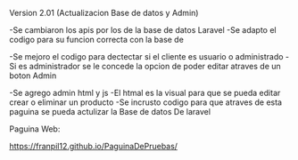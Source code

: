 Version 2.01 (Actualizacion Base de datos y Admin)

-Se cambiaron los apis por los de la base de datos Laravel
-Se adapto el codigo para su funcion correcta con la base de 

-Se mejoro el codigo para dectectar si el cliente es usuario o administrado
    -Si es administrador se le concede la opcion de poder editar atraves de un boton Admin

-Se agrego admin html y js
    -El htmal es la visual para que se pueda editar crear o eliminar un producto
    -Se incrusto codigo para que atraves de esta paguina se pueda actulizar la Base de datos De laravel



Paguina Web:

https://franpil12.github.io/PaguinaDePruebas/
